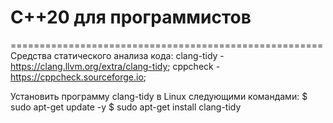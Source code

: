 # C++20 для программистов

======================================================
Средства статического анализа кода:
clang-tidy - https://clang.llvm.org/extra/clang-tidy;
cppcheck - https://cppcheck.sourceforge.io;

Установить программу clang-tidy в Linux следующими командами:
$ sudo apt-get update -у
$ sudo apt-get install clang-tidy